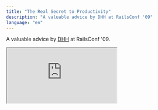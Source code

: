 ```yaml
---
title: "The Real Secret to Productivity"
description: "A valuable advice by DHH at RailsConf '09"
language: "en"
---
```


A valuable advice by [DHH](https://twitter.com/dhh) at RailsConf '09.

<div class="iframe-wrap">
  <iframe src="https://player.vimeo.com/video/4552747">
  </iframe>
</div>